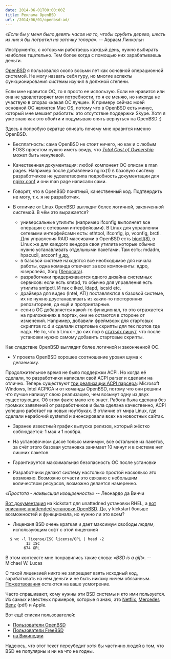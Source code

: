 ```yaml
---
date: 2014-06-01T00:00:00Z
title: Реклама OpenBSD
url: /2014/06/01/openbsd-ad/
---
```


*«Если бы у меня было девять часов на то, чтобы срубить дерево,
шесть из них я бы потратил на заточку топора».* -- Авраам Линкольн

Инструменты, с которыми работаешь каждый день, нужно выбирать наиболее тщательно.
Тем более когда с помощью них зарабатываешь деньги.

[OpenBSD](http://www.openbsd.org) я пользовался около восьми лет как основной
операционной системой. Не могу назвать себя гуру,
но многие аспекты функционирования системы изучил в должной степени.

Если мне нравится ОС, то я просто ее использую. Если не нравится или
она не удовлетворяет мои потребности, то я ее меняю, но никогда не участвую в спорах «какая ОС лучше».
К примеру сейчас моей основной ОС является Mac OS, потому что в OpenBSD есть минус,
который мне мешает работать: это отсутствие поддержки Skype. Хотя я уже знаю как это обойти
и подумываю опять вернуться на OpenBSD :)

Здесь я попробую вкратце описать почему мне нравится именно OpenBSD.

* Бесплатность: cама OpenBSD не стоит ничего, но как и с любым FOSS проектом
нужно иметь ввиду, что [*Total Cost of Ownership*](https://en.wikipedia.org/wiki/Total_cost_of_ownership)
может быть ненулевой.

* Качественная документация: любой компонент ОС описан в man pages. Например после добавления nginx(1) в
базовую систему разработчиков не удовлетворила подробность документации для [nginx.conf](http://www.openbsd.org/cgi-bin/man.cgi?query=nginx.conf&sektion=0&manpath=OpenBSD+Current&arch=amd64&format=html) и они man page написали сами.

* Говорят, что в OpenBSD понятный, качественный код. Подтвердить не могу, т.к. я не разработчик.

* В отличие от Linux OpenBSD выглядит более логичной, законченной системой.
В чём это выражается?
  * универсальные утилиты (например ifconfig выполняет все операции с сетевыми интерфейсами).
В Linux для управления сетевыми интерфейсами есть: ethtool, ifconfig, ip, vconfig, brctl.
Для управления RAID массивами в OpenBSD есть [bioctl(8)](http://www.openbsd.org/cgi-bin/man.cgi?query=bioctl&apropos=0&sektion=0&manpath=OpenBSD+Current&arch=i386&format=html), в Linux же для каждого вендора своя утилита
которые обычно нужно устанавливать отдельными пакетами. Там есть: mdadm, hpacucli, arcconf [и др.](https://wiki.debian.org/LinuxRaidForAdmins)
  * в базовой системе находятся всё необходимое для начала работы, одна команда отвечает
за все компоненты: ядро, юзерспейс, Xorg ([Xenocara](http://xenocara.org)).
  * разработчики придерживаются одного дизайна системных сервисов: если есть smtpd, то обычно для
управления есть утилита smtpctl. И так c iked, ldapd, iscsid etc.
  * драйвера для видео (Intel, ATI) поставляются в базовой системе, их не нужно доустанавливать
из каких-то посторонних репозиториев, да ещё и проприетарные.
  * если в ОС добавляется какой-то функционал, то это отражается на приложениях в портах,
они не остаются в стороне от изменений.
Например, добавили фреймворк для стартовых скриптов rc.d и сделали стартовые скрипты
для тех портов где надо. Не то, что в Linux - до сих пор в [статьях пишут](http://www.vmdoh.com/blog/centralizing-logs-lumberjack-logstash-and-elasticsearch), что после установки нужно самому добавить стартовые скрипты.

Как следствие OpenBSD выглядит более логичной и законченной ОС.

* У проекта OpenBSD хорошее соотношение уровня шума к делаемому.

Продолжительное время не было поддержки ACPI. Но когда её сделали,
то разработчики написали свой ACPI parser и сделали на отлично.
Теперь существуют [три реализации ACPI парсера](http://www.openbsd.org/papers/zzz-presentation.pdf):
Microsoft Windows, Intel ACPICA и от команды OpenBSD, потому что они решили что лучше напишут свою реализацию,
чем возьмут одну из двух существующих. Об этом факте мало кто знает. Работа была сделана
без громких заявлений от разработчиков и была сделана качественно, ACPI успешно работает на новых ноутбуках.
В отличие от мира Linux, где сделали нерабочий systemd и анонсировали всех на новостных сайтах.

* Заранее известный график выпуска релизов, который жёстко соблюдается: 1 мая и 1 ноября.

* На установочном диске только минимум, все остальное из пакетов,
за счёт этого базовая установка занимает 10 минут и в системе нет лишних пакетов.

* Гарантируется максимальная безопасность ОС после установки

* Разработчики делают систему настолько простой насколько это возможно.
Возможно отчасти это связано с небольшим количеством ресурсов, возможно делается намеренно.

*«Простота - наивысшая изощренность»* -- Леонардо да Винчи

[Вот документация](https://access.redhat.com/site/documentation/en-US/Red_Hat_Enterprise_Linux/6/html/Installation_Guide/ch-kickstart2.html) на kickstart для unattedned установки RHEL, а [вот описание unattended установки OpenBSD](http://www.openbsd.org/cgi-bin/man.cgi?query=autoinstall&manpath=OpenBSD%20Current&sektion=8&format=html). Да, у kickstart больше возможностей и функционала,
но нужно ли это всем?

* Лицензия BSD очень краткая и дает максимум свободы людям, использующим софт с этой лицензией

```
  $ wc -l license/ISC license/GPL | head -2
         13 ISC
        674 GPL
```

В этом контексте мне понравились такие слова: *«BSD is a gift».* -- Michael W. Lucas

С такой лицензией никто не запрещает взять исходный код, зарабатывать на нём деньги
и не быть никому ничем обязанным. [Пожертвования](http://www.openbsd.org/donations.html) остаются на ваше усмотрение.

Часто спрашивают, кому нужны эти BSD системы и кто ими пользуется.
Из самых известных примеров, которые я знаю, это [Netflix](https://www.netflix.com/openconnect/software),
[Mercedes Benz](http://www4.mercedes-benz.com/manual-cars/ba/foss/content/en/assets/FOSS_licences.pdf) (pdf) и Apple.

Вот ещё списки пользователей:

* [Пользователи OpenBSD](http://www.openbsd.org/users.html)
* [Пользователи FreeBSD](http://www.freebsd.org/commercial/)
* [на Википедии](https://en.wikipedia.org/wiki/List_of_products_based_on_FreeBSD)

Надеюсь, что этот текст переубедит хотя бы частично людей в том, что BSD не популярны
и ни на что не годны.
